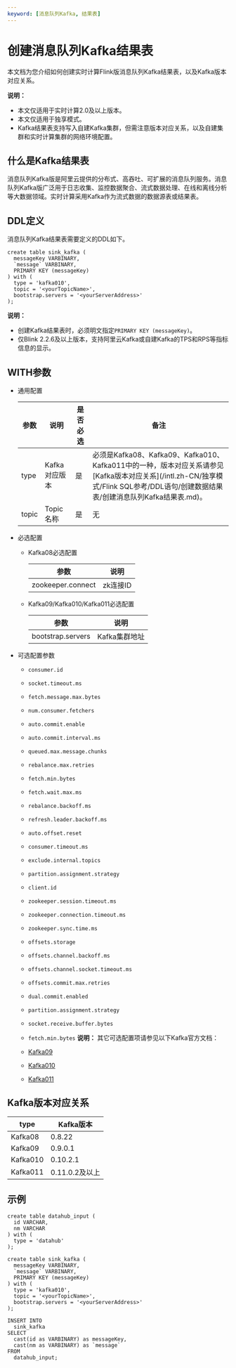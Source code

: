 ```yaml
---
keyword: [消息队列Kafka, 结果表]
---
```


# 创建消息队列Kafka结果表

本文档为您介绍如何创建实时计算Flink版消息队列Kafka结果表，以及Kafka版本对应关系。

**说明：**

-   本文仅适用于实时计算2.0及以上版本。
-   本文仅适用于独享模式。
-   Kafka结果表支持写入自建Kafka集群，但需注意版本对应关系，以及自建集群和实时计算集群的网络环境配置。

## 什么是Kafka结果表

消息队列Kafka版是阿里云提供的分布式、高吞吐、可扩展的消息队列服务。消息队列Kafka版广泛用于日志收集、监控数据聚合、流式数据处理、在线和离线分析等大数据领域。实时计算采用Kafka作为流式数据的数据源表或结果表。

## DDL定义

消息队列Kafka结果表需要定义的DDL如下。

```
create table sink_kafka (
  messageKey VARBINARY,
  `message` VARBINARY,
  PRIMARY KEY (messageKey)
) with (
  type = 'kafka010',
  topic = '<yourTopicName>',
  bootstrap.servers = '<yourServerAddress>'
);
```

**说明：**

-   创建Kafka结果表时，必须明文指定`PRIMARY KEY (messageKey)`。
-   仅Blink 2.2.6及以上版本，支持阿里云Kafka或自建Kafka的TPS和RPS等指标信息的显示。

## WITH参数

-   通用配置

    |参数|说明|是否必选|备注|
    |--|--|----|--|
    |type|Kafka对应版本|是|必须是Kafka08、Kafka09、Kafka010、Kafka011中的一种，版本对应关系请参见[Kafka版本对应关系](/intl.zh-CN/独享模式/Flink SQL参考/DDL语句/创建数据结果表/创建消息队列Kafka结果表.md)。|
    |topic|Topic名称|是|无|

-   必选配置
    -   Kafka08必选配置

        |参数|说明|
        |--|--|
        |zookeeper.connect|zk连接ID|

    -   Kafka09/Kafka010/Kafka011必选配置

        |参数|说明|
        |--|--|
        |bootstrap.servers|Kafka集群地址|

-   可选配置参数

    -   `consumer.id`
    -   `socket.timeout.ms`
    -   `fetch.message.max.bytes`
    -   `num.consumer.fetchers`
    -   `auto.commit.enable`
    -   `auto.commit.interval.ms`
    -   `queued.max.message.chunks`
    -   `rebalance.max.retries`
    -   `fetch.min.bytes`
    -   `fetch.wait.max.ms`
    -   `rebalance.backoff.ms`
    -   `refresh.leader.backoff.ms`
    -   `auto.offset.reset`
    -   `consumer.timeout.ms`
    -   `exclude.internal.topics`
    -   `partition.assignment.strategy`
    -   `client.id`
    -   `zookeeper.session.timeout.ms`
    -   `zookeeper.connection.timeout.ms`
    -   `zookeeper.sync.time.ms`
    -   `offsets.storage`
    -   `offsets.channel.backoff.ms`
    -   `offsets.channel.socket.timeout.ms`
    -   `offsets.commit.max.retries`
    -   `dual.commit.enabled`
    -   `partition.assignment.strategy`
    -   `socket.receive.buffer.bytes`
    -   `fetch.min.bytes`
    **说明：** 其它可选配置项请参见以下Kafka官方文档：

    -   [Kafka09](https://kafka.apache.org/0110/documentation.html#consumerconfigs)
    -   [Kafka010](https://kafka.apache.org/090/documentation.html#newconsumerconfigs)
    -   [Kafka011](https://kafka.apache.org/0102/documentation.html#newconsumerconfigs)

## Kafka版本对应关系

|type|Kafka版本|
|----|-------|
|Kafka08|0.8.22|
|Kafka09|0.9.0.1|
|Kafka010|0.10.2.1|
|Kafka011|0.11.0.2及以上|

## 示例

```
create table datahub_input (
  id VARCHAR,
  nm VARCHAR
) with (
  type = 'datahub'
);

create table sink_kafka (
  messageKey VARBINARY,
  `message` VARBINARY,
  PRIMARY KEY (messageKey)
) with (
  type = 'kafka010',
  topic = '<yourTopicName>',
  bootstrap.servers = '<yourServerAddress>'
);

INSERT INTO
  sink_kafka
SELECT
  cast(id as VARBINARY) as messageKey,
  cast(nm as VARBINARY) as `message`
FROM
  datahub_input;
```

